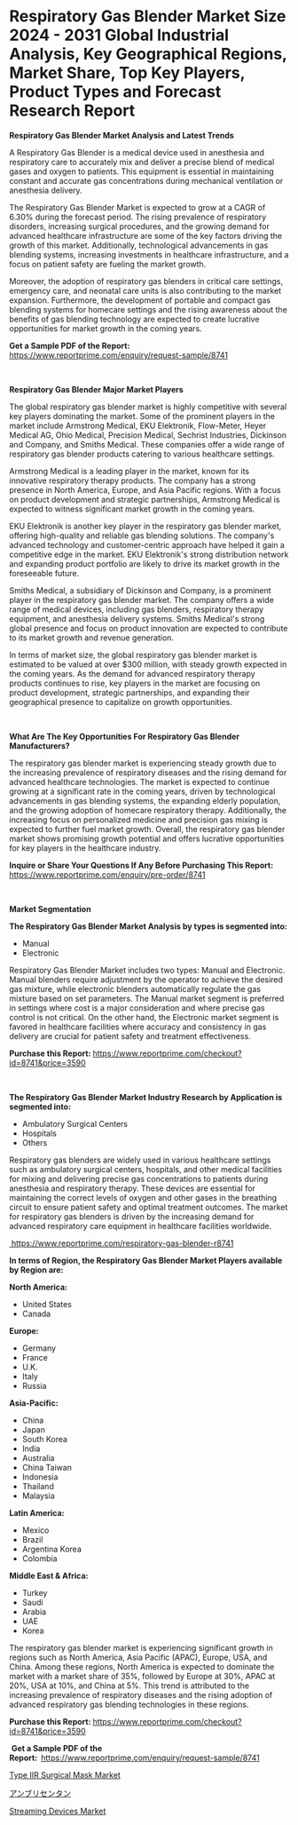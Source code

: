<p><h1>Respiratory Gas Blender Market Size 2024 - 2031 Global Industrial Analysis, Key Geographical Regions, Market Share, Top Key Players, Product Types and Forecast Research Report</h1></p><p><strong>Respiratory Gas Blender Market Analysis and Latest Trends</strong></p>
<p><p>A Respiratory Gas Blender is a medical device used in anesthesia and respiratory care to accurately mix and deliver a precise blend of medical gases and oxygen to patients. This equipment is essential in maintaining constant and accurate gas concentrations during mechanical ventilation or anesthesia delivery.</p><p>The Respiratory Gas Blender Market is expected to grow at a CAGR of 6.30% during the forecast period. The rising prevalence of respiratory disorders, increasing surgical procedures, and the growing demand for advanced healthcare infrastructure are some of the key factors driving the growth of this market. Additionally, technological advancements in gas blending systems, increasing investments in healthcare infrastructure, and a focus on patient safety are fueling the market growth.</p><p>Moreover, the adoption of respiratory gas blenders in critical care settings, emergency care, and neonatal care units is also contributing to the market expansion. Furthermore, the development of portable and compact gas blending systems for homecare settings and the rising awareness about the benefits of gas blending technology are expected to create lucrative opportunities for market growth in the coming years.</p></p>
<p><strong>Get a Sample PDF of the Report:&nbsp;</strong> <a href="https://www.reportprime.com/enquiry/request-sample/8741">https://www.reportprime.com/enquiry/request-sample/8741</a></p>
<p>&nbsp;</p>
<p><strong>Respiratory Gas Blender Major Market Players</strong></p>
<p><p>The global respiratory gas blender market is highly competitive with several key players dominating the market. Some of the prominent players in the market include Armstrong Medical, EKU Elektronik, Flow-Meter, Heyer Medical AG, Ohio Medical, Precision Medical, Sechrist Industries, Dickinson and Company, and Smiths Medical. These companies offer a wide range of respiratory gas blender products catering to various healthcare settings.</p><p>Armstrong Medical is a leading player in the market, known for its innovative respiratory therapy products. The company has a strong presence in North America, Europe, and Asia Pacific regions. With a focus on product development and strategic partnerships, Armstrong Medical is expected to witness significant market growth in the coming years.</p><p>EKU Elektronik is another key player in the respiratory gas blender market, offering high-quality and reliable gas blending solutions. The company's advanced technology and customer-centric approach have helped it gain a competitive edge in the market. EKU Elektronik's strong distribution network and expanding product portfolio are likely to drive its market growth in the foreseeable future.</p><p>Smiths Medical, a subsidiary of Dickinson and Company, is a prominent player in the respiratory gas blender market. The company offers a wide range of medical devices, including gas blenders, respiratory therapy equipment, and anesthesia delivery systems. Smiths Medical's strong global presence and focus on product innovation are expected to contribute to its market growth and revenue generation.</p><p>In terms of market size, the global respiratory gas blender market is estimated to be valued at over $300 million, with steady growth expected in the coming years. As the demand for advanced respiratory therapy products continues to rise, key players in the market are focusing on product development, strategic partnerships, and expanding their geographical presence to capitalize on growth opportunities.</p></p>
<p>&nbsp;</p>
<p><strong>What Are The Key Opportunities For Respiratory Gas Blender Manufacturers?</strong></p>
<p><p>The respiratory gas blender market is experiencing steady growth due to the increasing prevalence of respiratory diseases and the rising demand for advanced healthcare technologies. The market is expected to continue growing at a significant rate in the coming years, driven by technological advancements in gas blending systems, the expanding elderly population, and the growing adoption of homecare respiratory therapy. Additionally, the increasing focus on personalized medicine and precision gas mixing is expected to further fuel market growth. Overall, the respiratory gas blender market shows promising growth potential and offers lucrative opportunities for key players in the healthcare industry.</p></p>
<p><strong>Inquire or Share Your Questions If Any Before Purchasing This Report:</strong> <a href="https://www.reportprime.com/enquiry/pre-order/8741">https://www.reportprime.com/enquiry/pre-order/8741</a></p>
<p>&nbsp;</p>
<p><strong>Market Segmentation</strong></p>
<p><strong>The Respiratory Gas Blender Market Analysis by types is segmented into:</strong></p>
<p><ul><li>Manual</li><li>Electronic</li></ul></p>
<p><p>Respiratory Gas Blender Market includes two types: Manual and Electronic. Manual blenders require adjustment by the operator to achieve the desired gas mixture, while electronic blenders automatically regulate the gas mixture based on set parameters. The Manual market segment is preferred in settings where cost is a major consideration and where precise gas control is not critical. On the other hand, the Electronic market segment is favored in healthcare facilities where accuracy and consistency in gas delivery are crucial for patient safety and treatment effectiveness.</p></p>
<p><strong>Purchase this Report:&nbsp;</strong><a href="https://www.reportprime.com/checkout?id=8741&price=3590">https://www.reportprime.com/checkout?id=8741&price=3590</a></p>
<p>&nbsp;</p>
<p><strong>The Respiratory Gas Blender Market Industry Research by Application is segmented into:</strong></p>
<p><ul><li>Ambulatory Surgical Centers</li><li>Hospitals</li><li>Others</li></ul></p>
<p><p>Respiratory gas blenders are widely used in various healthcare settings such as ambulatory surgical centers, hospitals, and other medical facilities for mixing and delivering precise gas concentrations to patients during anesthesia and respiratory therapy. These devices are essential for maintaining the correct levels of oxygen and other gases in the breathing circuit to ensure patient safety and optimal treatment outcomes. The market for respiratory gas blenders is driven by the increasing demand for advanced respiratory care equipment in healthcare facilities worldwide.</p></p>
<p><a href="https://www.reportprime.com/respiratory-gas-blender-r8741">&nbsp;https://www.reportprime.com/respiratory-gas-blender-r8741</a></p>
<p><strong>In terms of Region, the Respiratory Gas Blender Market Players available by Region are:</strong></p>
<p>
    <p> <strong> North America: </strong>
        <ul>
            <li>United States</li>
            <li>Canada</li>
        </ul>
        </p> 
    <p> <strong> Europe: </strong>
        <ul>
            <li>Germany</li>
            <li>France</li>
            <li>U.K.</li>
            <li>Italy</li>
            <li>Russia</li>
        </ul>
        </p> 
    <p> <strong> Asia-Pacific: </strong>
        <ul>
            <li>China</li>
            <li>Japan</li>
            <li>South Korea</li>
            <li>India</li>
            <li>Australia</li>
            <li>China Taiwan</li>
            <li>Indonesia</li>
            <li>Thailand</li>
            <li>Malaysia</li>
        </ul>
        </p> 
    <p> <strong> Latin America: </strong>
        <ul>
            <li>Mexico</li>
            <li>Brazil</li>
            <li>Argentina Korea</li>
            <li>Colombia</li>
        </ul>
        </p> 
    <p> <strong> Middle East & Africa: </strong>
        <ul>
            <li>Turkey</li>
            <li>Saudi</li>
            <li>Arabia</li>
            <li>UAE</li>
            <li>Korea</li>
        </ul>
    </p>
    </p>
<p><p>The respiratory gas blender market is experiencing significant growth in regions such as North America, Asia Pacific (APAC), Europe, USA, and China. Among these regions, North America is expected to dominate the market with a market share of 35%, followed by Europe at 30%, APAC at 20%, USA at 10%, and China at 5%. This trend is attributed to the increasing prevalence of respiratory diseases and the rising adoption of advanced respiratory gas blending technologies in these regions.</p></p>
<p><strong>Purchase this Report: </strong><a href="https://www.reportprime.com/checkout?id=8741&price=3590">https://www.reportprime.com/checkout?id=8741&price=3590</a></p>
<p>&nbsp;<strong>Get a Sample PDF of the Report:&nbsp;&nbsp;</strong><a href="https://www.reportprime.com/enquiry/request-sample/8741">https://www.reportprime.com/enquiry/request-sample/8741</a></p>
<p><strong></strong></p>
<p><p><a href="https://github.com/ruddyyedelwadw/Market-Research-Report-List-2/blob/main/type-iir-surgical-mask-market.md">Type IIR Surgical Mask Market</a></p><p><a href="https://github.com/SantosDicki04/Market-Research-Report-List-1/blob/main/745329323119.md">アンブリセンタン</a></p><p><a href="https://faithful-glue-af3.notion.site/Streaming-Devices-Market-Competitive-Analysis-Market-Trends-and-Forecast-to-2031-d71a25bf42bb4cddb96d560cfcbfdedf">Streaming Devices Market</a></p></p>